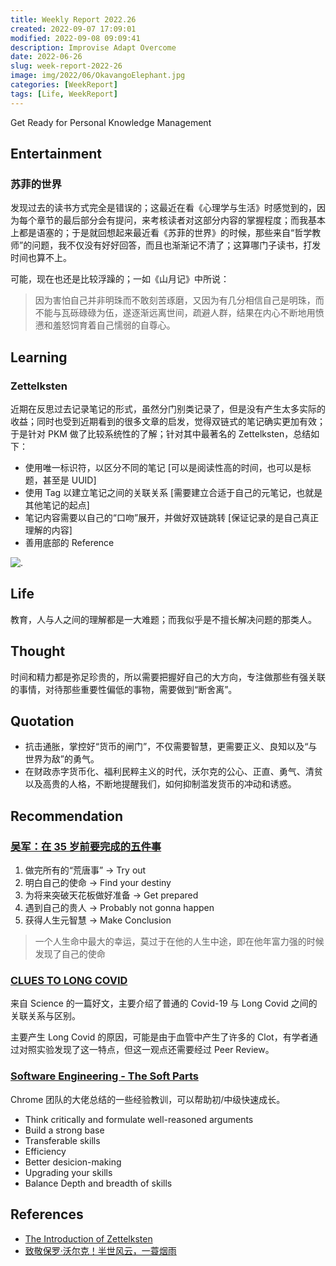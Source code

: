 ```yaml
---
title: Weekly Report 2022.26
created: 2022-09-07 17:09:01
modified: 2022-09-08 09:09:41
description: Improvise Adapt Overcome
date: 2022-06-26
slug: week-report-2022-26
image: img/2022/06/OkavangoElephant.jpg
categories: [WeekReport]
tags: [Life, WeekReport]
---
```


Get Ready for Personal Knowledge Management

## Entertainment

### 苏菲的世界

发现过去的读书方式完全是错误的；这最近在看《心理学与生活》时感觉到的，因为每个章节的最后部分会有提问，来考核读者对这部分内容的掌握程度；而我基本上都是语塞的；于是就回想起来最近看《苏菲的世界》的时候，那些来自“哲学教师”的问题，我不仅没有好好回答，而且也渐渐记不清了；这算哪门子读书，打发时间也算不上。

可能，现在也还是比较浮躁的；一如《山月记》中所说：

> 因为害怕自己并非明珠而不敢刻苦琢磨，又因为有几分相信自己是明珠，而不能与瓦砾碌碌为伍，遂逐渐远离世间，疏避人群，结果在内心不断地用愤懑和羞怒饲育着自己懦弱的自尊心。

## Learning

### Zettelksten

近期在反思过去记录笔记的形式，虽然分门别类记录了，但是没有产生太多实际的收益；同时也受到近期看到的很多文章的启发，觉得双链式的笔记确实更加有效；于是针对 PKM 做了比较系统性的了解；针对其中最著名的 Zettelksten，总结如下：

- 使用唯一标识符，以区分不同的笔记 [可以是阅读性高的时间，也可以是标题，甚至是 UUID]
- 使用 Tag 以建立笔记之间的关联关系 [需要建立合适于自己的元笔记，也就是其他笔记的起点]
- 笔记内容需要以自己的“口吻”展开，并做好双链跳转 [保证记录的是自己真正理解的内容]
- 善用底部的 Reference

![.](img/2022/06/complete-zettel.png)

## Life

教育，人与人之间的理解都是一大难题；而我似乎是不擅长解决问题的那类人。

## Thought

时间和精力都是弥足珍贵的，所以需要把握好自己的大方向，专注做那些有强关联的事情，对待那些重要性偏低的事物，需要做到“断舍离”。

## Quotation

- 抗击通胀，掌控好“货币的闸门”，不仅需要智慧，更需要正义、良知以及“与世界为敌”的勇气。
- 在财政赤字货币化、福利民粹主义的时代，沃尔克的公心、正直、勇气、清贫以及高贵的人格，不断地提醒我们，如何抑制滥发货币的冲动和诱惑。

## Recommendation

### [吴军：在 35 岁前要完成的五件事](https://mp.weixin.qq.com/s/fB6kMInklK7lC_PYVShoYg)

1. 做完所有的“荒唐事” -> Try out
2. 明白自己的使命 -> Find your destiny
3. 为将来突破天花板做好准备 -> Get prepared
4. 遇到自己的贵人 -> Probably not gonna happen
5. 获得人生元智慧 -> Make Conclusion

> 一个人生命中最大的幸运，莫过于在他的人生中途，即在他年富力强的时候发现了自己的使命

### [CLUES TO LONG COVID](https://www.science.org/content/article/what-causes-long-covid-three-leading-theories)

来自 Science 的一篇好文，主要介绍了普通的 Covid-19 与 Long Covid 之间的关联关系与区别。

主要产生 Long Covid 的原因，可能是由于血管中产生了许多的 Clot，有学者通过对照实验发现了这一特点，但这一观点还需要经过 Peer Review。

### [Software Engineering - The Soft Parts](https://addyosmani.com/blog/software-engineering-soft-parts/)

Chrome 团队的大佬总结的一些经验教训，可以帮助初/中级快速成长。

- Think critically and formulate well-reasoned arguments
- Build a strong base
- Transferable skills
- Efficiency
- Better desicion-making
- Upgrading your skills
- Balance Depth and breadth of skills

## References

- [The Introduction of Zettelksten](https://zettelkasten.de/introduction/)
- [致敬保罗·沃尔克！半世风云，一蓑烟雨](https://mp.weixin.qq.com/s/perhhJ9xgzE7u5scumfoIg)
